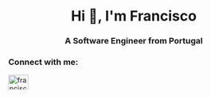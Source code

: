 <h1 align="center">Hi 👋, I'm Francisco</h1>
<h3 align="center">A Software Engineer from Portugal</h3>

<h3 align="left">Connect with me:</h3>
<p align="left">
<a href="https://linkedin.com/in/franciscbpedrosa" target="blank"><img align="center" src="https://raw.githubusercontent.com/rahuldkjain/github-profile-readme-generator/master/src/images/icons/Social/linked-in-alt.svg" alt="franciscbpedrosa" height="30" width="40" /></a>
</p>
